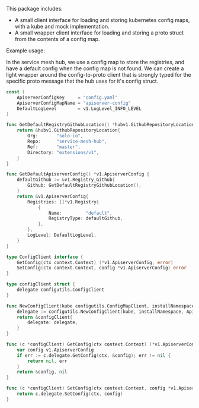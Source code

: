 This package includes: 
- A small client interface for loading and storing kubernetes config maps, with a kube and mock implementation. 
- A small wrapper client interface for loading and storing a proto struct from the contents of a config map. 

Example usage: 

In the service mesh hub, we use a config map to store the registries, and have a default config when the config map 
is not found. We can create a light wrapper around the config-to-proto client that is strongly typed for the specific
proto message that the hub uses for it's config struct. 

```go
const (
	ApiserverConfigKey     = "config.yaml"
	ApiserverConfigMapName = "apiserver-config"
	DefaultLogLevel        = v1.LogLevel_INFO_LEVEL
)

func GetDefaultRegistryGithubLocation() *hubv1.GithubRepositoryLocation {
	return &hubv1.GithubRepositoryLocation{
		Org:       "solo-io",
		Repo:      "service-mesh-hub",
		Ref:       "master",
		Directory: "extensions/v1",
	}
}

func GetDefaultApiserverConfig() *v1.ApiserverConfig {
	defaultGithub := &v1.Registry_Github{
		Github: GetDefaultRegistryGithubLocation(),
	}
	return &v1.ApiserverConfig{
		Registries: []*v1.Registry{
			{
				Name:         "default",
				RegistryType: defaultGithub,
			},
		},
		LogLevel: DefaultLogLevel,
	}
}

type ConfigClient interface {
	GetConfig(ctx context.Context) (*v1.ApiserverConfig, error)
	SetConfig(ctx context.Context, config *v1.ApiserverConfig) error
}

type configClient struct {
	delegate configutils.ConfigClient
}

func NewConfigClient(kube configutils.ConfigMapClient, installNamespace string) ConfigClient {
	delegate := configutils.NewConfigClient(kube, installNamespace, ApiserverConfigMapName, ApiserverConfigKey, GetDefaultApiserverConfig())
	return &configClient{
		delegate: delegate,
	}
}

func (c *configClient) GetConfig(ctx context.Context) (*v1.ApiserverConfig, error) {
	var config v1.ApiserverConfig
	if err := c.delegate.GetConfig(ctx, &config); err != nil {
		return nil, err
	}
	return &config, nil
}

func (c *configClient) SetConfig(ctx context.Context, config *v1.ApiserverConfig) error {
	return c.delegate.SetConfig(ctx, config)
}
```